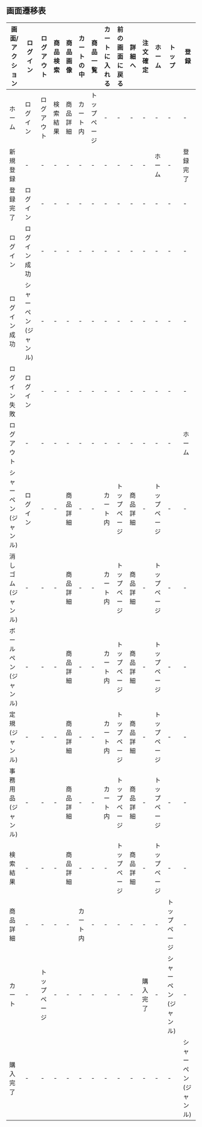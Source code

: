 ## 画面遷移表

|画面/アクション|ログイン|ログアウト|商品検索|商品画像|カートの中|商品一覧|カートに入れる|前の画面に戻る|詳細へ|注文確定|ホーム|トップ|登録|
|-------------|-------|---------|-------|-------|---------|-------|-------------|------------|------|------|---------|-----|----|
|ホーム|ログイン|ログアウト|検索結果|商品詳細|カート内|トップページ|-|-|-|-|-|-|-|
|新規登録|-|-|-|-|-|-|-|-|-|-|ホーム|-|登録完了|
|登録完了|ログイン|-|-|-|-|-|-|-|-|-|-|-|-|
|ログイン|ログイン成功|-|-|-|-|-|-|-|-|-|-|-|-|シャーペン(ジャンル)|-|
|ログイン成功|シャーペン(ジャンル)|-|-|-|-|-|-|-|-|-|-|-|-|-|
|ログイン失敗|ログイン|-|-|-|-|-|-|-|-|-|-|-|-|-|
|ログアウト|-|-|-|-|-|-|-|-|-|-|-|-|ホーム|-|-|
|シャーペン(ジャンル)|ログイン|-|-|商品詳細|-|-|カート内|トップページ|商品詳細|-|トップページ|-|-|
|消しゴム(ジャンル)|-|-|-|商品詳細|-|-|カート内|トップページ|商品詳細|-|トップページ|-|-|
|ボールペン(ジャンル)|-|-|-|商品詳細|-|-|カート内|トップページ|商品詳細|-|トップページ|-|-|
|定規(ジャンル)|-|-|-|商品詳細|-|-|カート内|トップページ|商品詳細|-|トップページ|-|-|
|事務用品(ジャンル)|-|-|-|商品詳細|-|-|カート内|トップページ|商品詳細|-|トップページ|-|-|
|検索結果|-|-|-|商品詳細|-|-|-|トップページ|商品詳細|-|トップページ|-|-|
|商品詳細|-|-|-|-|カート内|-|-|-|-|-|-|トップページ|-|-|
|カート|-|トップページ|-|-|-|-|-|-|-|購入完了|-|シャーペン(ジャンル)|-|
|購入完了|-|-|-|-|-|-|-|-|-|-|-|-|シャーペン(ジャンル)|-|
